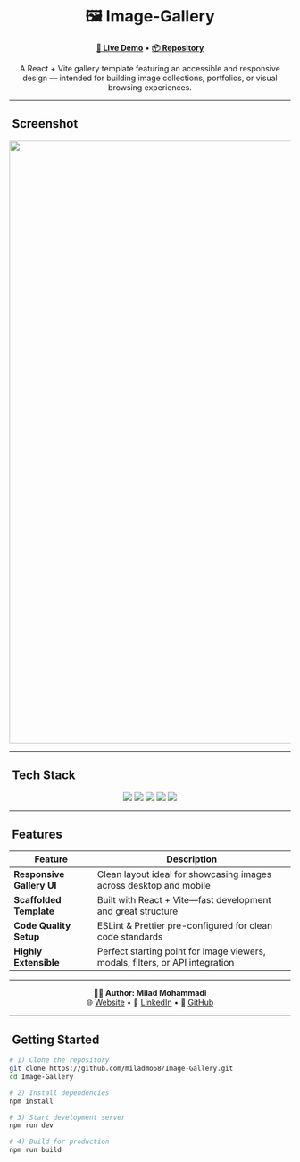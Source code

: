<h1 align="center">🖼️ Image-Gallery</h1>

<p align="center">
  <a href="https://miladmo68.github.io/Image-Gallery/"><b>🔗 Live Demo</b></a> •
  <a href="https://github.com/miladmo68/Image-Gallery"><b>📦 Repository</b></a>
</p>

<p align="center">
  A React + Vite gallery template featuring an accessible and responsive design — intended for building image collections, portfolios, or visual browsing experiences.
</p>

---

## ​ Screenshot

<p align="center">
  <img alt="Gym-App"
     src="[https://github.com/user-attachments/assets/597c5020-8644-4012-902c-24be55e933fc](https://github.com/user-attachments/assets/e25070d8-035a-4f44-9255-18f1abc31d72)"
     width="1920" height="1080" loading="lazy" />

</p>

---

## ​ Tech Stack

<p align="center">
  <img src="https://img.shields.io/badge/React-18-blue?style=for-the-badge&logo=react&logoColor=white" />
  <img src="https://img.shields.io/badge/Vite-latest-orange?style=for-the-badge&logo=vite&logoColor=white" />
  <img src="https://img.shields.io/badge/JavaScript-ES6-yellow?style=for-the-badge&logo=javascript&logoColor=black" />
  <img src="https://img.shields.io/badge/ESLint-configured-4B32C3?style=for-the-badge&logo=eslint&logoColor=white" />
  <img src="https://img.shields.io/badge/Prettier-setup-F7B93E?style=for-the-badge&logo=prettier&logoColor=black" />
</p>

---

## ​ Features

| Feature                | Description |
|-----------------------|-------------|
| **Responsive Gallery UI**     | Clean layout ideal for showcasing images across desktop and mobile |
| **Scaffolded Template**       | Built with React + Vite—fast development and great structure |
| **Code Quality Setup**        | ESLint & Prettier pre-configured for clean code standards |
| **Highly Extensible**         | Perfect starting point for image viewers, modals, filters, or API integration |

---

<p align="center">
  <b>👨‍💻 Author: Milad Mohammadi</b><br>
  🌐 <a href="https://miladweb.com">Website</a> • 💼 <a href="https://linkedin.com/in/miladmo68">LinkedIn</a> • 🐙 <a href="https://github.com/miladmo68">GitHub</a>
</p>

---

## ​ Getting Started

```bash
# 1) Clone the repository
git clone https://github.com/miladmo68/Image-Gallery.git
cd Image-Gallery

# 2) Install dependencies
npm install

# 3) Start development server
npm run dev

# 4) Build for production
npm run build
